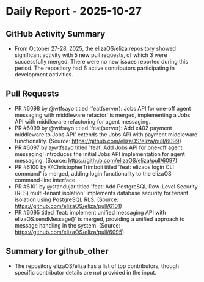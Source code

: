 # Daily Report - 2025-10-27

## GitHub Activity Summary
- From October 27-28, 2025, the elizaOS/eliza repository showed significant activity with 5 new pull requests, of which 3 were successfully merged. There were no new issues reported during this period. The repository had 6 active contributors participating in development activities.

## Pull Requests
- PR #6098 by @wtfsayo titled 'feat(server): Jobs API for one-off agent messaging with middleware refactor' is merged, implementing a Jobs API with middleware refactoring for agent messaging.
- PR #6099 by @wtfsayo titled 'feat(server): Add x402 payment middleware to Jobs API' extends the Jobs API with payment middleware functionality. (Source: https://github.com/elizaOS/eliza/pull/6099)
- PR #6097 by @wtfsayo titled 'feat: Add Jobs API for one-off agent messaging' introduces the initial Jobs API implementation for agent messaging. (Source: https://github.com/elizaOS/eliza/pull/6097)
- PR #6100 by @ChristopherTrimboli titled 'feat: elizaos login CLI command' is merged, adding login functionality to the elizaOS command-line interface.
- PR #6101 by @standujar titled 'feat: Add PostgreSQL Row-Level Security (RLS) multi-tenant isolation' implements database security for tenant isolation using PostgreSQL RLS. (Source: https://github.com/elizaOS/eliza/pull/6101)
- PR #6095 titled 'feat: implement unified messaging API with elizaOS.sendMessage()' is merged, providing a unified approach to message handling in the system. (Source: https://github.com/elizaOS/eliza/pull/6095)

## Summary for github_other
- The repository elizaOS/eliza has a list of top contributors, though specific contributor details are not provided in the input.